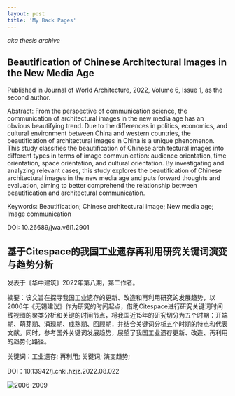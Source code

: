 ```yaml
---
layout: post
title: 'My Back Pages'
---
```

*aka thesis archive*

## Beautification of Chinese Architectural Images in the New Media Age 

Published in Journal of World Architecture, 2022, Volume 6, Issue 1, as the second author.

Abstract: From the perspective of communication science, the communication of architectural images in the new media age
has an obvious beautifying trend. Due to the differences in politics, economics, and cultural environment between China and 
western countries, the beautification of architectural images in China is a unique phenomenon. This study classifies the 
beautification of Chinese architectural images into different types in terms of image communication: audience orientation, 
time orientation, space orientation, and cultural orientation. By investigating and analyzing relevant cases, this study explores 
the beautification of Chinese architectural images in the new media age and puts forward thoughts and evaluation, aiming to 
better comprehend the relationship between beautification and architectural communication.

Keywords: Beautification; Chinese architectural image; New media age; Image communication

DOI: 10.26689/jwa.v6i1.2901

## 基于Citespace的我国工业遗存再利用研究关键词演变与趋势分析

发表于《华中建筑》2022年第八期，第二作者。

摘要：该文旨在探寻我国工业遗存的更新、改造和再利用研究的发展趋势，以2006年《无锡建议》作为研究的时间起点，借助Citespace进行研究关键词时间线视图的聚类分析和关键的时间节点，将我国近15年的研究切分为五个时期：开端期、萌芽期、涌现期、成熟期、回顾期，并结合关键词分析五个时期的特点和代表文献。同时，参考国外关键词发展趋势，展望了我国工业遗存更新、改造、再利用的趋势化路径。 

关键词：工业遗存; 再利用; 关键词; 演变趋势;

DOI：10.13942/j.cnki.hzjz.2022.08.022 

![2006-2009](https://user-images.githubusercontent.com/80751447/197374069-02cf4ebb-02f8-4dba-a38d-3221078ea4b0.png)

